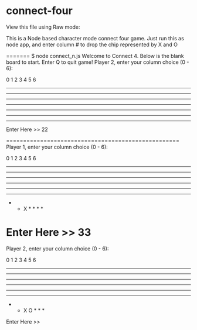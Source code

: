 # connect-four

View this file using Raw mode:


This is a Node based character mode connect four game.
Just run this as node app, and enter column # to drop the chip represented by X and O

=======
$ node connect_n.js
Welcome to Connect 4.  Below is the blank board to start.
Enter Q to quit game!
Player 2, enter your column choice (0 - 6):


0 1 2 3 4 5 6
_____________
* * * * * * *
* * * * * * *
* * * * * * *
* * * * * * *
* * * * * * *
* * * * * * *

Enter Here >> 22

===================================================
Player 1, enter your column choice (0 - 6):


0 1 2 3 4 5 6
_____________
* * * * * * *
* * * * * * *
* * * * * * *
* * * * * * *
* * * * * * *
* * X * * * *

Enter Here >>
33
===================================================
Player 2, enter your column choice (0 - 6):


0 1 2 3 4 5 6
_____________
* * * * * * *
* * * * * * *
* * * * * * *
* * * * * * *
* * * * * * *
* * X O * * *

Enter Here >>
